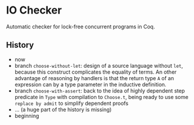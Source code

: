 # IO Checker
Automatic checker for lock-free concurrent programs in Coq.

## History

* now
* branch `choose-without-let`: design of a source language without `let`, because this construct complicates the equality of terms. An other advantage of reasoning by handlers is that the return type `A` of an expression can by a type parameter in the inductive definition.
* branch `choose-with-assert`: back to the idea of highly dependent step predicate in `Type` with compilation to `Choose.t`, being ready to use some `replace by admit` to simplify dependent proofs
* ... (a huge part of the history is missing)
* beginning
